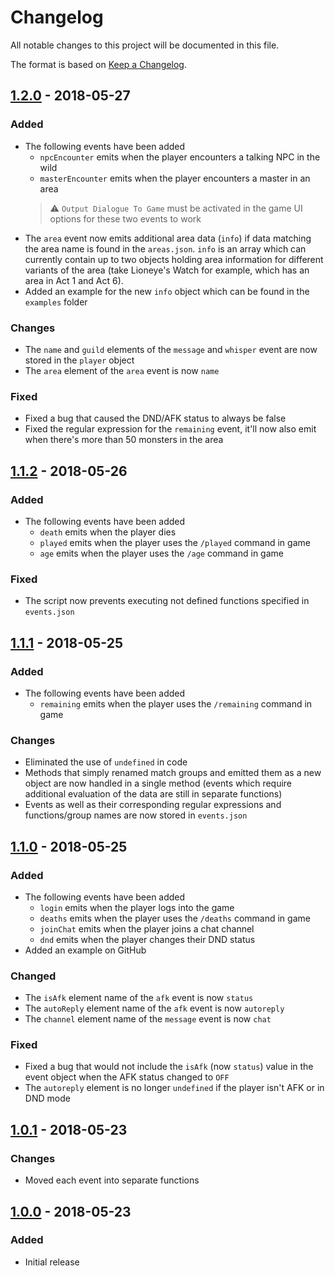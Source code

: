 # Changelog
All notable changes to this project will be documented in this file.

The format is based on [Keep a Changelog](http://keepachangelog.com/en/1.0.0/).

## [1.2.0] - 2018-05-27
### Added
- The following events have been added
    - `npcEncounter` emits when the player encounters a talking NPC in the wild
    - `masterEncounter` emits when the player encounters a master in an area
    >⚠ `Output Dialogue To Game` must be activated in the game UI options for these two events to work
- The `area` event now emits additional area data (`info`) if data matching the area name is found in the `areas.json`. `info` is an array which can currently contain up to two objects holding area information for different variants of the area (take Lioneye's Watch for example, which has an area in Act 1 and Act 6).
- Added an example for the new `info` object which can be found in the `examples` folder

### Changes
- The `name` and `guild` elements of the `message` and `whisper` event are now stored in the `player` object
- The `area` element of the `area` event is now `name`

### Fixed
- Fixed a bug that caused the DND/AFK status to always be false
- Fixed the regular expression for the `remaining` event, it'll now also emit when there's more than 50 monsters in the area

## [1.1.2] - 2018-05-26
### Added
- The following events have been added
    - `death` emits when the player dies
    - `played` emits when the player uses the `/played` command in game
    - `age` emits when the player uses the `/age` command in game

### Fixed
- The script now prevents executing not defined functions specified in `events.json`

## [1.1.1] - 2018-05-25
### Added
- The following events have been added
    - `remaining` emits when the player uses the `/remaining` command in game
    
### Changes
- Eliminated the use of `undefined` in code
- Methods that simply renamed match groups and emitted them as a new object are now handled in a single method (events which require additional evaluation of the data are still in separate functions)
- Events as well as their corresponding regular expressions and functions/group names are now stored in `events.json`

## [1.1.0] - 2018-05-25
### Added
- The following events have been added
    - `login` emits when the player logs into the game
    - `deaths` emits when the player uses the `/deaths` command in game
    - `joinChat` emits when the player joins a chat channel
    - `dnd` emits when the player changes their DND status
- Added an example on GitHub

### Changed
- The `isAfk` element name of the `afk` event is now `status`
- The `autoReply` element name of the `afk` event is now `autoreply`
- The `channel` element name of the `message` event is now `chat`

### Fixed
- Fixed a bug that would not include the `isAfk` (now `status`) value in the event object when the AFK status changed to `OFF`
- The `autoreply` element is no longer `undefined` if the player isn't AFK or in DND mode

## [1.0.1] - 2018-05-23
### Changes
- Moved each event into separate functions

## [1.0.0] - 2018-05-23
### Added
- Initial release

[1.2.0]: https://www.npmjs.com/package/poe-log-monitor/v/1.2.0
[1.1.2]: https://www.npmjs.com/package/poe-log-monitor/v/1.1.2
[1.1.1]: https://www.npmjs.com/package/poe-log-monitor/v/1.1.1
[1.1.0]: https://www.npmjs.com/package/poe-log-monitor/v/1.1.0
[1.0.1]: https://www.npmjs.com/package/poe-log-monitor/v/1.0.1
[1.0.0]: https://www.npmjs.com/package/poe-log-monitor/v/1.0.0